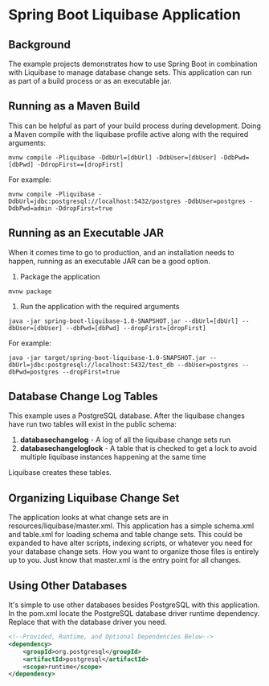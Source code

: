 # Spring Boot Liquibase Application

## Background

The example projects demonstrates how to use Spring Boot in combination with Liquibase to manage database change sets.
This application can run as part of a build process or as an executable jar.

## Running as a Maven Build

This can be helpful as part of your build process during development. Doing a Maven compile with the liquibase profile
active along with the required arguments:

```
mvnw compile -Pliquibase -DdbUrl=[dbUrl] -DdbUser=[dbUser] -DdbPwd=[dbPwd] -DdropFirst==[dropFirst]
```

For example:

```
mvnw compile -Pliquibase -DdbUrl=jdbc:postgresql://localhost:5432/postgres -DdbUser=postgres -DdbPwd=admin -DdropFirst=true
```

## Running as an Executable JAR

When it comes time to go to production, and an installation needs to happen, running as an executable JAR can be a good
option.

1. Package the application

```
mvnw package
```

1. Run the application with the required arguments

```
java -jar spring-boot-liquibase-1.0-SNAPSHOT.jar --dbUrl=[dbUrl] --dbUser=[dbUser] --dbPwd=[dbPwd] --dropFirst=[dropFirst]
```

For example:

```
java -jar target/spring-boot-liquibase-1.0-SNAPSHOT.jar --dbUrl=jdbc:postgresql://localhost:5432/test_db --dbUser=postgres --dbPwd=postgres --dropFirst=true
```

## Database Change Log Tables

This example uses a PostgreSQL database. After the liquibase changes have run two tables will exist in the public
schema:

1. **databasechangelog** - A log of all the liquibase change sets run
2. **databasechangeloglock** - A table that is checked to get a lock to avoid multiple liquibase instances happening
   at the same time

Liquibase creates these tables.

## Organizing Liquibase Change Set

The application looks at what change sets are in resources/liquibase/master.xml.
This application has a simple schema.xml and table.xml for loading schema and table change sets. This could be expanded
to have alter scripts, indexing scripts, or whatever you need for your database change sets. How you want to organize
those files is entirely up to you. Just know that master.xml is the entry point for all changes.

## Using Other Databases

It's simple to use other databases besides PostgreSQL with this application. In the pom.xml locate the PostgreSQL
database driver runtime dependency. Replace that with the database driver you need.

```xml
<!--Provided, Runtime, and Optional Dependencies Below-->
<dependency>
    <groupId>org.postgresql</groupId>
    <artifactId>postgresql</artifactId>
    <scope>runtime</scope>
</dependency>
```

